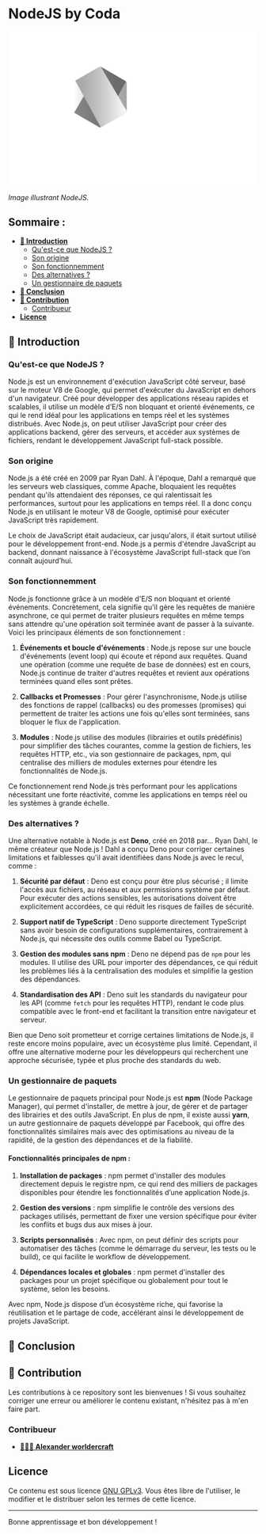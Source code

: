 # NodeJS by Coda

![NodeJS](nodejsStackedWhite.svg)

*Image illustrant NodeJS.*

## Sommaire :

- [**🌟 Introduction**](#introduction)
  - [Qu'est-ce que NodeJS ?](#quest-ce-que-nodejs-)
  - [Son origine](#son-origine)
  - [Son fonctionnemment](#son-fonctionnemment)
  - [Des alternatives ?](#des-alternatives-)
  - [Un gestionnaire de paquets](#un-gestionnaire-de-paquets)
- [**🏁 Conclusion**](#conclusion)
- [**🥇 Contribution**](#contribution)
  - [Contribueur](#contribueur)
- [**Licence**](#licence)

## **🌟 Introduction**
### Qu'est-ce que NodeJS ?
Node.js est un environnement d'exécution JavaScript côté serveur, basé sur le moteur V8 de Google, qui permet d'exécuter du JavaScript en dehors d'un navigateur. Créé pour développer des applications réseau rapides et scalables, il utilise un modèle d’E/S non bloquant et orienté événements, ce qui le rend idéal pour les applications en temps réel et les systèmes distribués. Avec Node.js, on peut utiliser JavaScript pour créer des applications backend, gérer des serveurs, et accéder aux systèmes de fichiers, rendant le développement JavaScript full-stack possible.
### Son origine
Node.js a été créé en 2009 par Ryan Dahl. À l'époque, Dahl a remarqué que les serveurs web classiques, comme Apache, bloquaient les requêtes pendant qu'ils attendaient des réponses, ce qui ralentissait les performances, surtout pour les applications en temps réel. Il a donc conçu Node.js en utilisant le moteur V8 de Google, optimisé pour exécuter JavaScript très rapidement.

Le choix de JavaScript était audacieux, car jusqu'alors, il était surtout utilisé pour le développement front-end. Node.js a permis d'étendre JavaScript au backend, donnant naissance à l'écosystème JavaScript full-stack que l’on connaît aujourd’hui.
### Son fonctionnemment
Node.js fonctionne grâce à un modèle d'E/S non bloquant et orienté événements. Concrètement, cela signifie qu'il gère les requêtes de manière asynchrone, ce qui permet de traiter plusieurs requêtes en même temps sans attendre qu'une opération soit terminée avant de passer à la suivante. Voici les principaux éléments de son fonctionnement :

1. **Événements et boucle d'événements** : Node.js repose sur une boucle d'événements (event loop) qui écoute et répond aux requêtes. Quand une opération (comme une requête de base de données) est en cours, Node.js continue de traiter d'autres requêtes et revient aux opérations terminées quand elles sont prêtes. 

2. **Callbacks et Promesses** : Pour gérer l'asynchronisme, Node.js utilise des fonctions de rappel (callbacks) ou des promesses (promises) qui permettent de traiter les actions une fois qu'elles sont terminées, sans bloquer le flux de l'application.

3. **Modules** : Node.js utilise des modules (librairies et outils prédéfinis) pour simplifier des tâches courantes, comme la gestion de fichiers, les requêtes HTTP, etc., via son gestionnaire de packages, npm, qui centralise des milliers de modules externes pour étendre les fonctionnalités de Node.js.

Ce fonctionnement rend Node.js très performant pour les applications nécessitant une forte réactivité, comme les applications en temps réel ou les systèmes à grande échelle.
### Des alternatives ?

Une alternative notable à Node.js est **Deno**, créé en 2018 par... Ryan Dahl, le même créateur que Node.js ! Dahl a conçu Deno pour corriger certaines limitations et faiblesses qu'il avait identifiées dans Node.js avec le recul, comme :

1. **Sécurité par défaut** : Deno est conçu pour être plus sécurisé ; il limite l'accès aux fichiers, au réseau et aux permissions système par défaut. Pour exécuter des actions sensibles, les autorisations doivent être explicitement accordées, ce qui réduit les risques de failles de sécurité.

2. **Support natif de TypeScript** : Deno supporte directement TypeScript sans avoir besoin de configurations supplémentaires, contrairement à Node.js, qui nécessite des outils comme Babel ou TypeScript.

3. **Gestion des modules sans npm** : Deno ne dépend pas de `npm` pour les modules. Il utilise des URL pour importer des dépendances, ce qui réduit les problèmes liés à la centralisation des modules et simplifie la gestion des dépendances.

4. **Standardisation des API** : Deno suit les standards du navigateur pour les API (comme `fetch` pour les requêtes HTTP), rendant le code plus compatible avec le front-end et facilitant la transition entre navigateur et serveur.

Bien que Deno soit prometteur et corrige certaines limitations de Node.js, il reste encore moins populaire, avec un écosystème plus limité. Cependant, il offre une alternative moderne pour les développeurs qui recherchent une approche sécurisée, typée et plus proche des standards du web.
### Un gestionnaire de paquets
Le gestionnaire de paquets principal pour Node.js est **npm** (Node Package Manager), qui permet d'installer, de mettre à jour, de gérer et de partager des librairies et des outils JavaScript. En plus de npm, il existe aussi **yarn**, un autre gestionnaire de paquets développé par Facebook, qui offre des fonctionnalités similaires mais avec des optimisations au niveau de la rapidité, de la gestion des dépendances et de la fiabilité.

#### Fonctionnalités principales de npm :

1. **Installation de packages** : npm permet d'installer des modules directement depuis le registre npm, ce qui rend des milliers de packages disponibles pour étendre les fonctionnalités d’une application Node.js.
   
2. **Gestion des versions** : npm simplifie le contrôle des versions des packages utilisés, permettant de fixer une version spécifique pour éviter les conflits et bugs dus aux mises à jour.

3. **Scripts personnalisés** : Avec npm, on peut définir des scripts pour automatiser des tâches (comme le démarrage du serveur, les tests ou le build), ce qui facilite le workflow de développement.

4. **Dépendances locales et globales** : npm permet d'installer des packages pour un projet spécifique ou globalement pour tout le système, selon les besoins.

Avec npm, Node.js dispose d’un écosystème riche, qui favorise la réutilisation et le partage de code, accélérant ainsi le développement de projets JavaScript.
## **🏁 Conclusion**
## **🥇 Contribution**

Les contributions à ce repository sont les bienvenues ! Si vous souhaitez corriger une erreur ou améliorer le contenu existant, n'hésitez pas à m'en faire part.

### Contribueur

- [**👨‍💻🥇 Alexander worldercraft**](https://github.com/alexanderworldercraft)

## Licence

Ce contenu est sous licence [GNU GPLv3](LICENSE.txt). Vous êtes libre de l'utiliser, le modifier et le distribuer selon les termes de cette licence.

---

Bonne apprentissage et bon développement !
